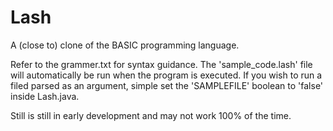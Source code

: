 # Lash
A (close to) clone of the BASIC programming language.

Refer to the grammer.txt for syntax guidance.
The 'sample_code.lash' file will automatically be run when the program is executed. If you wish to run a filed parsed as an argument, simple set the 'SAMPLEFILE' boolean to 'false' inside Lash.java.

Still is still in early development and may not work 100% of the time.
